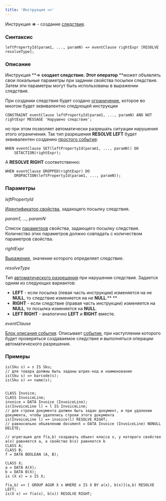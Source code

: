 ```yaml
---
title: 'Инструкция =>'
---
```


Инструкция **=>** - создание [следствия](Simple_constraints.md).

### Синтаксис

    leftPropertyId(param1, ..., paramN) => eventClause rightExpr [RESOLVE resolveType];

### Описание

Инструкция **=> **создает следствие. Этот оператор** **может объявлять свои локальные параметры при задании свойства посылки следствия. Затем эти параметры могут быть использованы в выражении следствия.

При создании следствия будет создано [ограничение](Constraints.md), которое во многом будет эквивалентно следующей инструкции

    CONSTRAINT eventClause leftPropertyId(param1, ..., paramN) AND NOT rightExpr MESSAGE 'Нарушено следствие';

но при этом позволяет автоматически разрешать ситуации нарушения этого ограничения. Так тип разрешения **RESOLVE LEFT** будет эквивалентен созданию [простого события](Simple_event.md):

    WHEN eventClause SET(leftPropertyId(param1, ..., paramN)) DO 
        SETACTION(rightExpr);

А **RESOLVE RIGHT** соответственно:

    WHEN eventClause DROPPED(rightExpr) DO
        DROPACTION(leftPropertyId(param1, ..., paramN));

### Параметры

*leftPropertyId*

[Идентификатор свойства](IDs.md#propertyid-broken), задающего посылку следствия.

*param1, ..., paramN*

Список [параметров](IDs.md#paramid-broken) свойства, задающего посылку следствия. Количество этих параметров должно совпадать с количеством параметров свойства.

*rightExpr*

[Выражение](Expression.md), значение которого определяет следствие.

*resolveType*

Тип [автоматического разрешения](Simple_event.md) при нарушении следствия. Задается одним из следующих вариантов:

-   **LEFT** - если посылка (левая часть инструкции) изменяется на не **NULL**, то следствие изменяется на не **NULL**.** **
-   **RIGHT** -  если следствие (правая часть инструкции) изменяется на **NULL**, то посылка изменяется на **NULL**.
-   **LEFT RIGHT** - аналогично **LEFT** и **RIGHT** вместе. 

*eventClause*

[Блок описания события](Event_description_block.md). Описывает [событие](Events.md), при наступлении которого будет проверяться создаваемое следствие и выполняться операции автоматического разрешения.

### Примеры


```lsf
is(Sku s) = s IS Sku;
// для товара должны быть заданы штрих-код и наименование
is(Sku s) => barcode(s);
is(Sku s) => name(s);


CLASS Invoice;
CLASS InvoiceLine;
invoice = DATA Invoice (InvoiceLine);
is(InvoiceLine l) = l IS InvoiceLine;
// для строки документа должен быть задан документ, и при удалении документа, чтобы удалялись строки этого документа
is(InvoiceLine l) => invoice(l) RESOLVE RIGHT;
// равносильно объявлению document = DATA Invoice (InvoiceLine) NONULL DELETE;

// агрегация для f(a,b) создавать объект класса x, у которого свойство a(x) равняется a, а свойство b(x) равняется b
CLASS A;
CLASS B;
f = DATA BOOLEAN (A, B);

CLASS X;
a = DATA A(X);
b = DATA B(X);
is (X x) = x IS X;

f(a,b) => [ GROUP AGGR X x WHERE x IS X BY a(x), b(x)](a,b) RESOLVE LEFT;
is(X x) => f(a(x), b(x)) RESOLVE RIGHT;
```

